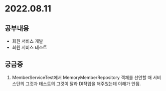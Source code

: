 # 2022.08.11

## 공부내용
- 회원 서비스 개발
- 회원 서비스 테스트

## 궁금증
1. MemberServiceTest에서 MemoryMemberRepository 객체를 선언할 때 서비스단의 그것과 테스트의 그것이 달라 DI작업을 해주었는데 이해가 안됨. 